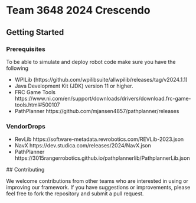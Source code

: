 # Team 3648 2024 Crescendo 

## Getting Started
### Prerequisites

To be able to simulate and deploy robot code make sure you have the following
<ul>
    <li>  WPILib (https://github.com/wpilibsuite/allwpilib/releases/tag/v2024.1.1) 
    <li>Java Development Kit (JDK) version 11 or higher.</li>
    <li> FRC Game Tools https://www.ni.com/en/support/downloads/drivers/download.frc-game-tools.html#500107 </li>
    <li> PathPlanner https://github.com/mjansen4857/pathplanner/releases </li>
</ul>

### VendorDrops
<ul>
    <li> RevLib https://software-metadata.revrobotics.com/REVLib-2023.json </li>
    <li> NavX https://dev.studica.com/releases/2024/NavX.json</li>
    <li> PathPlanner https://3015rangerrobotics.github.io/pathplannerlib/PathplannerLib.json </li>
    
        

</ul>
## Contributing

We welcome contributions from other teams who are interested in using or improving our framework. If you have suggestions or improvements, please feel free to fork the repository and submit a pull request.
